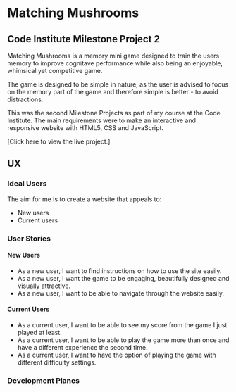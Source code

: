 # Matching Mushrooms

## Code Institute Milestone Project 2

Matching Mushrooms is a memory mini game designed to train the users memory to improve cognitave performance while also being an enjoyable, whimsical yet competitive game. 

The game is designed to be simple in nature, as the user is advised to focus on the memory part of the game and therefore simple is better - to avoid distractions.

This was the second Milestone Projects as part of my course at the Code Institute. The main requirements were to make an interactive and responsive website with HTML5, CSS and JavaScript.

[Click here to view the live project.]

## UX

### Ideal Users

The aim for me is to create a website that appeals to:

- New users
- Current users

### User Stories
#### New Users 

- As a new user, I want to find instructions on how to use the site easily.
- As a new user, I want the game to be engaging, beautifully designed and visually attractive.
- As a new user, I want to be able to navigate through the website easily.

#### Current Users

- As a current user, I want to be able to see my score from the game I just played at least.
- As a current user, I want to be able to play the game more than once and have a different experience the second time.
- As a current user, I want to have the option of playing the game with different difficulty settings.

### Development Planes





